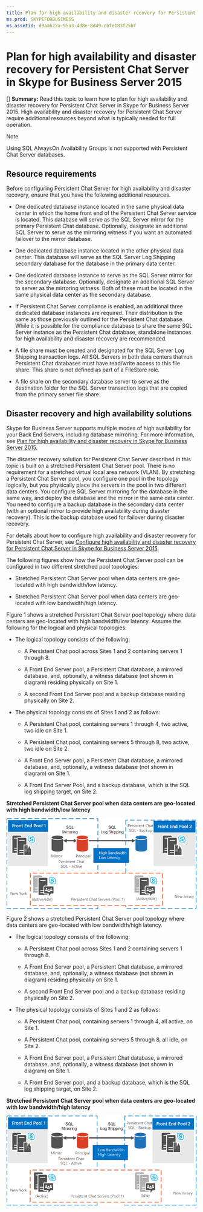 ```yaml
---
title: Plan for high availability and disaster recovery for Persistent Chat Server in Skype for Business Server 2015
ms.prod: SKYPEFORBUSINESS
ms.assetid: d9aa622a-95a3-4d8e-8d49-cbfe183f25bf
---
```



# Plan for high availability and disaster recovery for Persistent Chat Server in Skype for Business Server 2015
[] **Summary:** Read this topic to learn how to plan for high availability and disaster recovery for Persistent Chat Server in Skype for Business Server 2015.
High availability and disaster recovery for Persistent Chat Server require additional resources beyond what is typically needed for full operation. 
  
    
    


> [!NOTE]
> Using SQL AlwaysOn Availability Groups is not supported with Persistent Chat Server databases. 
  
    
    


## Resource requirements

Before configuring Persistent Chat Server for high availability and disaster recovery, ensure that you have the following additional resources. 
  
    
    

- One dedicated database instance located in the same physical data center in which the home front end of the Persistent Chat Server service is located. This database will serve as the SQL Server mirror for the primary Persistent Chat database. Optionally, designate an additional SQL Server to serve as the mirroring witness if you want an automated failover to the mirror database.
    
  
- One dedicated database instance located in the other physical data center. This database will serve as the SQL Server Log Shipping secondary database for the database in the primary data center.
    
  
- One dedicated database instance to serve as the SQL Server mirror for the secondary database. Optionally, designate an additional SQL Server to server as the mirroring witness. Both of these must be located in the same physical data center as the secondary database.
    
  
- If Persistent Chat Server compliance is enabled, an additional three dedicated database instances are required. Their distribution is the same as those previously outlined for the Persistent Chat database. While it is possible for the compliance database to share the same SQL Server instance as the Persistent Chat database, standalone instances for high availability and disaster recovery are recommended.
    
  
- A file share must be created and designated for the SQL Server Log Shipping transaction logs. All SQL Servers in both data centers that run Persistent Chat databases must have read/write access to this file share. This share is not defined as part of a FileStore role.
    
  
- A file share on the secondary database server to serve as the destination folder for the SQL Server transaction logs that are copied from the primary server file share.
    
  

## Disaster recovery and high availability solutions

Skype for Business Server supports multiple modes of high availability for your Back End Servers, including database mirroring. For more information, see  [Plan for high availability and disaster recovery in Skype for Business Server 2015](plan-for-high-availability-and-disaster-recovery-in-skype-for-business-server-20.md). 
  
    
    
The disaster recovery solution for Persistent Chat Server described in this topic is built on a stretched Persistent Chat Server pool. There is no requirement for a stretched virtual local area network (VLAN). By stretching a Persistent Chat Server pool, you configure one pool in the topology logically, but you physically place the servers in the pool in two different data centers. You configure SQL Server mirroring for the database in the same way, and deploy the database and the mirror in the same data center. You need to configure a backup database in the secondary data center (with an optional mirror to provide high availability during disaster recovery). This is the backup database used for failover during disaster recovery. 
  
    
    
For details about how to configure high availability and disaster recovery for Persistent Chat Server, see  [Configure high availability and disaster recovery for Persistent Chat Server in Skype for Business Server 2015](configure-high-availability-and-disaster-recovery-for-persistent-chat-server-in.md). 
  
    
    
The following figures show how the Persistent Chat Server pool can be configured in two different stretched pool topologies:
  
    
    

- Stretched Persistent Chat Server pool when data centers are geo-located with high bandwidth/low latency.
    
  
- Stretched Persistent Chat Server pool when data centers are geo-located with low bandwidth/high latency.
    
  
Figure 1 shows a stretched Persistent Chat Server pool topology where data centers are geo-located with high bandwidth/low latency. Assume the following for the logical and physical topologies:
  
    
    

- The logical topology consists of the following:
    
  - A Persistent Chat pool across Sites 1 and 2 containing servers 1 through 8.
    
  
  - A Front End Server pool, a Persistent Chat database, a mirrored database, and, optionally, a witness database (not shown in diagram) residing physically on Site 1. 
    
  
  - A second Front End Server pool and a backup database residing physically on Site 2.
    
  
- The physical topology consists of Sites 1 and 2 as follows:
    
  - A Persistent Chat pool, containing servers 1 through 4, two active, two idle on Site 1.
    
  
  - A Persistent Chat pool, containing servers 5 through 8, two active, two idle on Site 2.
    
  
  - A Front End Server pool, a Persistent Chat database, a mirrored database, and, optionally, a witness database (not shown in diagram) on Site 1.
    
  
  - A Front End Server Pool, and a backup database, which is the SQL log shipping target, on Site 2.
    
  

  
    
    

**Stretched Persistent Chat Server pool when data centers are geo-located with high bandwidth/low latency**

  
    
    

  
    
    
![Persistent Chat Stretched Pool with high bandwidth/low latency](images/55cf3d4b-5f51-4d2f-84ca-b4a13dc5eba3.png)
  
    
    

  
    
    

  
    
    
Figure 2 shows a stretched Persistent Chat Server pool topology where data centers are geo-located with low bandwidth/high latency.
  
    
    

- The logical topology consists of the following:
    
  - A Persistent Chat pool across Sites 1 and 2 containing servers 1 through 8.
    
  
  - A Front End Server pool, a Persistent Chat database, a mirrored database, and, optionally, a witness database (not shown in diagram) residing physically on Site 1. 
    
  
  - A second Front End Server pool and a backup database residing physically on Site 2.
    
  
- The physical topology consists of Sites 1 and 2 as follows:
    
  - A Persistent Chat pool, containing servers 1 through 4, all active, on Site 1.
    
  
  - A Persistent Chat pool, containing servers 5 through 8, all idle, on Site 2.
    
  
  - A Front End Server pool, a Persistent Chat database, a mirrored database, and, optionally, a witness database (not shown in diagram) on Site 1.
    
  
  - A Front End Server pool, and a backup database, which is the SQL log shipping target, on Site 2.
    
  

**Stretched Persistent Chat Server pool when data centers are geo-located with low bandwidth/high latency**

  
    
    

  
    
    
![Persistent Chat Stretched Pool with low bandwidth/high latency](images/40cbd902-57b8-4d57-a61c-cde4e0bd47f0.png)
  
    
    

  
    
    

  
    
    

